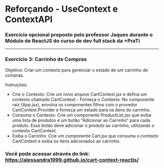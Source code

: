 <h1>Reforçando - UseContext e ContextAPI</h1>

### Exercício opcional proposto pelo professor Jaques durante o Módulo de ReactJS do curso de dev full stack da +PraTi

<hr/>

### Exercício 3: Carrinho de Compras

Objetivo: Criar um contexto para gerenciar o estado de um carrinho de compras.

Instruções:

- Crie o Contexto: Crie um novo arquivo CartContext.jsx e defina um contexto chamado CartContext.- Forneça o Contexto: No componente raiz (App.jsx), envolva os componentes filhos com o provedor CartContext.Provider e forneça um estado para os itens do carrinho.
- Consuma o Contexto: Crie um componente ProductList.jsx que exiba uma lista de produtos e um botão "Adicionar ao Carrinho" para cada produto. Esse botão deve adicionar o produto ao carrinho, utilizando o contexto CartContext.
- Exiba o Carrinho: Crie um componente Cart.jsx que consuma o contexto CartContext e exiba os itens adicionados ao carrinho.

### Você pode acessar através do link: https://alessandra1999.github.io/cart-context-reactjs/
